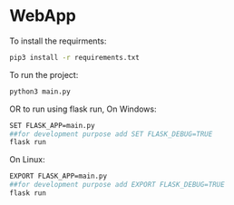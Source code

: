 # WebApp
 To install the requirments:
    
```bash
pip3 install -r requirements.txt
```
 To run the project: 

```bash
python3 main.py
```
OR to run using flask run, 
On Windows:

```bash
SET FLASK_APP=main.py
##for development purpose add SET FLASK_DEBUG=TRUE
flask run
```
On Linux:

```bash
EXPORT FLASK_APP=main.py
##for development purpose add EXPORT FLASK_DEBUG=TRUE
flask run
```

